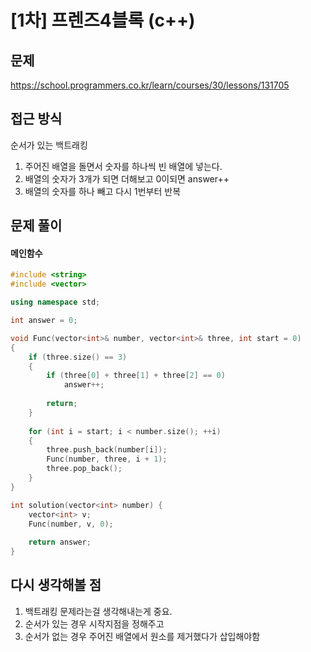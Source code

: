 # [1차] 프렌즈4블록 (c++)
## 문제 
https://school.programmers.co.kr/learn/courses/30/lessons/131705

## 접근 방식
순서가 있는 백트래킹
1. 주어진 배열을 돌면서 숫자를 하나씩 빈 배열에 넣는다.
2. 배열의 숫자가 3개가 되면 더해보고 0이되면 answer++
3. 배열의 숫자를 하나 빼고 다시 1번부터 반복


## 문제 풀이
#### 메인함수
```c++
#include <string>
#include <vector>

using namespace std;

int answer = 0;

void Func(vector<int>& number, vector<int>& three, int start = 0)
{
    if (three.size() == 3)
    {
        if (three[0] + three[1] + three[2] == 0)
            answer++;
        
        return;
    }
    
    for (int i = start; i < number.size(); ++i)
    {
        three.push_back(number[i]);
        Func(number, three, i + 1);
        three.pop_back();
    }
}

int solution(vector<int> number) {
    vector<int> v;
    Func(number, v, 0);
    
    return answer;
}
```

## 다시 생각해볼 점
1. 백트래킹 문제라는걸 생각해내는게 중요.
2. 순서가 있는 경우 시작지점을 정해주고
3. 순서가 없는 경우 주어진 배열에서 원소를 제거했다가 삽입해야함